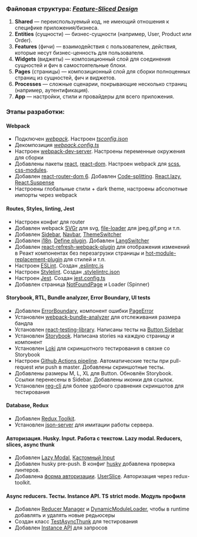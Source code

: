 ### Файловая структура: [*Feature-Sliced Design*](https://feature-sliced.design/ru/)

1. **Shared** — переиспользуемый код, не имеющий отношения к специфике приложения/бизнеса.
2. **Entities** (сущности) — бизнес-сущности (например, User, Product или Order).
3. **Features** (фичи) — взаимодействия с пользователем, действия, которые несут бизнес-ценность для пользователя.
4. **Widgets** (виджеты) — композиционный слой для соединения сущностей и фич в самостоятельные блоки.
5. **Pages** (страницы) — композиционный слой для сборки полноценных страниц из сущностей, фич и виджетов.
6. **Processes** — сложные сценарии, покрывающие несколько страниц (например, аутентификация).
7. **App** — настройки, стили и провайдеры для всего приложения.


### Этапы разработки:
#### Webpack
 - Подключен [*webpack*](https://webpack.js.org/). Настроен *[tsconfig.json](tsconfig.json)*
 - Декомпозиция *[webpack.config.ts](webpack.config.ts)*
 - Настроен [webpack-dev-server](https://webpack.js.org/configuration/dev-server/). Настроены переменные окружения для сборки
 - Добавлены пакеты [react](https://ru.reactjs.org), [react-dom](https://ru.reactjs.org/docs/react-dom.html). Настроен webpack для [scss](https://sass-scss.ru), [css-modules](https://github.com/css-modules/css-modules). 
 - Добавлен [react-router-dom 6](https://reactrouter.com/en/v6.3.0/getting-started/overview). Добавлен [Code-splitting](https://reactjs.org/docs/code-splitting.html). [React.lazy](https://reactjs.org/docs/code-splitting.html#reactlazy), [React.Suspense](https://reactjs.org/docs/react-api.html#reactsuspense)
 - Настроены глобальные стили + dark theme, настроены абсолютные импорты через webpack

#### Routes, Styles, linting, Jest
 - Настроен конфиг для router
 - Добавлен webpack [SVGr](https://www.npmjs.com/package/@svgr/webpack) для svg, [file-loader](https://v4.webpack.js.org/loaders/file-loader/) для jpeg,gif,png и т.п.
 - Добавлен [Sidebar](src/widget/Sidebar/UI/Sidebar/Sidebar.tsx), [Navbar](src/widget/Navbar/UI/Navbar.tsx), [ThemeSwitcher](src/shared/UI/ThemeSwitcher/ThemeSwitcher.tsx)
 - Добавлен [i18n](https://react.i18next.com/). [Define plugin](https://webpack.js.org/plugins/define-plugin/). Добавлен [LangSwitcher](src/shared/UI/LangSwitcher/LangSwitcher.tsx)
 - Добавлен [react-refresh-webpack-plugin](https://www.npmjs.com/package/@pmmmwh/react-refresh-webpack-plugin) для отображения изменений в Реакт компонентах без перезагрузки страницы и [hot-module-replacement-plugin](https://webpack.js.org/plugins/hot-module-replacement-plugin/) для стилей и т.п.
 - Настроен [ESLint](https://eslint.org/). Создан [.eslintrc.js](.eslintrc.js)
 - Настроен [Stylelint](https://stylelint.io/). Создан [.stylelintrc.json](.stylelintrc.json)
 - Настроен [Jest](https://jestjs.io/ru/). Создан [jest.config.ts](./config/jest/jest.config.ts)
 - Добавлен страница [NotFoundPage](src/pages/NotFoundPage/UI/NotFoundPage.tsx) и Loader (Spinner)

#### Storybook, RTL, Bundle analyzer, Error Boundary, UI tests
- Добавлен [ErrorBoundary](src/app/providers/ErrorBoundary/UI/ErrorBoundary.tsx), компонент ошибки [PageError](src/widget/PageError/UI/PageError.tsx)
- Установлен [webpack-bundle-analyzer](https://github.com/webpack-contrib/webpack-bundle-analyzer) для отслеживания размера бандла
- Установлен [react-testing-library](https://testing-library.com/docs/react-testing-library/intro/). Написаны тесты на [Button](./src/shared/UI/Button/Button.test.tsx),[Sidebar](./src/widget/Sidebar/UI/Sidebar/Sidebar.test.tsx)
- Установлен [Storybook](https://storybook.js.org/docs/react/get-started/introduction). Написана stories на каждую страницу и компонент
- Установлен [Loki](https://loki.js.org/getting-started.html) для скриншотного тестирования в связке со Storybook
- Настроен [Github Actions pipeline](.github/workflows/main.yaml). Автоматические тесты при pull-request или push в master. Добавлены скриншотные тесты.
- Добавлены размеры M, L, XL для Button. Обновлён Storybook. Ссылки перенесены в Sidebar. Добавлены иконки для ссылок.
- Установлен [reg-cli](https://github.com/reg-viz/reg-cli) для более удобного сравнения скриншотов для тестирования

#### Database, Redux
- Добавлен [Redux Toolkit](https://redux-toolkit.js.org/).
- Установлен [json-server](https://www.npmjs.com/package/json-server) для имитации работы cервера.

#### Авторизация. Husky. Input. Работа с текстом. Lazy modal. Reducers, slices, async thunk
- Добавлен [Lazy Modal](src/shared/UI/Modal/Modal.tsx), [Кастомный Input](src/shared/UI/Input)
- Добавлен husky pre-push. В конфиг [husky](.husky/pre-commit) добавлена проверка линтеров.
- Добавлена [форма авторизации](src/features/AuthByUsername/UI/LoginForm/LoginForm.tsx). [UserSlice](src/entities/User/model/slice/userSlice.ts). Авторизация через redux-toolkit.

#### Async reducers. Тесты. Instance API. TS strict mode. Модуль профиля
- Добавлен [Reducer Manager](src/app/providers/StoreProvider/config/reducerManager.ts) и [DynamicModuleLoader](src/shared/lib/components/DynamicModuleLoader.tsx), чтобы в runtime добавлять и удалять новые редьюсеры
- Создан класс [TestAsyncThunk](src/shared/lib/tests/TestAsyncThunk/TestAsyncThunk.ts) для тестирования
- Добавлен [Instance API](src/shared/api/api.ts) для запросов
